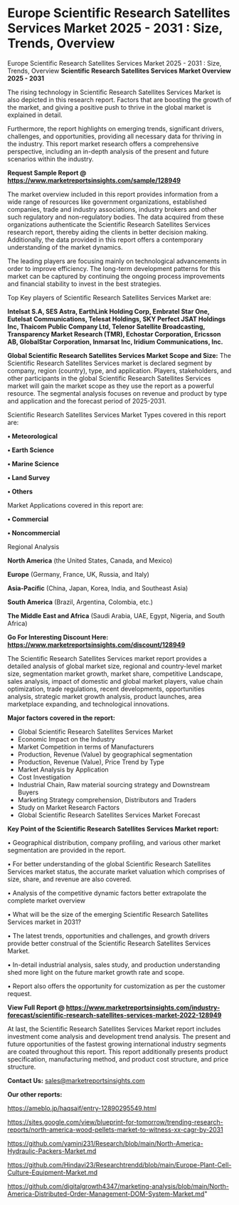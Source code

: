# Europe Scientific Research Satellites Services Market 2025 - 2031 : Size, Trends, Overview
Europe Scientific Research Satellites Services Market 2025 - 2031 : Size, Trends, Overview
<Strong> Scientific Research Satellites Services Market Overview 2025 - 2031</strong>

The rising technology in Scientific Research Satellites Services Market is also depicted in this research report. Factors that are boosting the growth of the market, and giving a positive push to thrive in the global market is explained in detail.

Furthermore, the report highlights on emerging trends, significant drivers, challenges, and opportunities, providing all necessary data for thriving in the industry. This report market research offers a comprehensive perspective, including an in-depth analysis of the present and future scenarios within the industry.

<strong>Request Sample Report @ <a href=https://www.marketreportsinsights.com/sample/128949>https://www.marketreportsinsights.com/sample/128949</a></strong>

The market overview included in this report provides information from a wide range of resources like government organizations, established companies, trade and industry associations, industry brokers and other such regulatory and non-regulatory bodies. The data acquired from these organizations authenticate the Scientific Research Satellites Services research report, thereby aiding the clients in better decision making. Additionally, the data provided in this report offers a contemporary understanding of the market dynamics.

The leading players are focusing mainly on technological advancements in order to improve efficiency. The long-term development patterns for this market can be captured by continuing the ongoing process improvements and financial stability to invest in the best strategies.

Top Key players of Scientific Research Satellites Services Market are:

<strong>Intelsat S.A, SES Astra, EarthLink Holding Corp, Embratel Star One, Eutelsat Communications, Telesat Holdings, SKY Perfect JSAT Holdings Inc, Thaicom Public Company Ltd, Telenor Satellite Broadcasting, Transparency Market Research (TMR), Echostar Corporation, Ericsson AB, GlobalStar Corporation, Inmarsat Inc, Iridium Communications, Inc.</strong>

<strong><b>Global Scientific Research Satellites Services Market Scope and Size:</b></strong>
The Scientific Research Satellites Services market is declared segment by company, region (country), type, and application. Players, stakeholders, and other participants in the global Scientific Research Satellites Services market will gain the market scope as they use the report as a powerful resource. The segmental analysis focuses on revenue and product by type and application and the forecast period of 2025-2031.

Scientific Research Satellites Services Market Types covered in this report are:

<strong>• Meteorological

• Earth Science

• Marine Science

• Land Survey

• Others</strong>

Market Applications covered in this report are:

<strong>• Commercial

• Noncommercial</strong> 

Regional Analysis

<strong>North America</strong> (the United States, Canada, and Mexico)

<strong>Europe</strong> (Germany, France, UK, Russia, and Italy)

<strong>Asia-Pacific</strong> (China, Japan, Korea, India, and Southeast Asia)

<strong>South America</strong> (Brazil, Argentina, Colombia, etc.)

<strong>The Middle East and Africa</strong> (Saudi Arabia, UAE, Egypt, Nigeria, and South Africa)

<strong>Go For Interesting Discount Here: <a href=https://www.marketreportsinsights.com/discount/128949>https://www.marketreportsinsights.com/discount/128949</a></strong>

The Scientific Research Satellites Services market report provides a detailed analysis of global market size, regional and country-level market size, segmentation market growth, market share, competitive Landscape, sales analysis, impact of domestic and global market players, value chain optimization, trade regulations, recent developments, opportunities analysis, strategic market growth analysis, product launches, area marketplace expanding, and technological innovations.

<strong><b>Major factors covered in the report:</b></strong>
<ul>
  <li>Global Scientific Research Satellites Services Market </li>
  <li>Economic Impact on the Industry</li>
  <li>Market Competition in terms of Manufacturers</li>
  <li>Production, Revenue (Value) by geographical segmentation</li>
  <li>Production, Revenue (Value), Price Trend by Type</li>
  <li>Market Analysis by Application</li>
  <li>Cost Investigation</li>
  <li>Industrial Chain, Raw material sourcing strategy and Downstream Buyers</li>
  <li>Marketing Strategy comprehension, Distributors and Traders</li>
  <li>Study on Market Research Factors</li>
  <li>Global Scientific Research Satellites Services Market Forecast</li>
</ul>

<strong><b>Key Point of the Scientific Research Satellites Services Market report:</b></strong>

• Geographical distribution, company profiling, and various other market segmentation are provided in the report.

• For better understanding of the global Scientific Research Satellites Services market status, the accurate market valuation which comprises of size, share, and revenue are also covered.

• Analysis of the competitive dynamic factors better extrapolate the complete market overview

• What will be the size of the emerging Scientific Research Satellites Services market in 2031?

• The latest trends, opportunities and challenges, and growth drivers provide better construal of the Scientific Research Satellites Services Market.

• In-detail industrial analysis, sales study, and production understanding shed more light on the future market growth rate and scope.

• Report also offers the opportunity for customization as per the customer request.

<strong><b>View Full Report @ <a href=https://www.marketreportsinsights.com/industry-forecast/scientific-research-satellites-services-market-2022-128949>https://www.marketreportsinsights.com/industry-forecast/scientific-research-satellites-services-market-2022-128949</a></b></strong>


At last, the Scientific Research Satellites Services Market report includes investment come analysis and development trend analysis. The present and future opportunities of the fastest growing international industry segments are coated throughout this report. This report additionally presents product specification, manufacturing method, and product cost structure, and price structure.

<strong>Contact Us:</strong>
sales@marketreportsinsights.com

<strong>Our other reports:</strong>

<a href=https://ameblo.jp/haqsaif/entry-12890295549.html>https://ameblo.jp/haqsaif/entry-12890295549.html</a>

<a href=https://sites.google.com/view/blueprint-for-tomorrow/trending-research-reports/north-america-wood-pellets-market-to-witness-xx-cagr-by-2031>https://sites.google.com/view/blueprint-for-tomorrow/trending-research-reports/north-america-wood-pellets-market-to-witness-xx-cagr-by-2031</a>

<a href=https://github.com/yamini231/Research/blob/main/North-America-Hydraulic-Packers-Market.md>https://github.com/yamini231/Research/blob/main/North-America-Hydraulic-Packers-Market.md</a>

<a href=https://github.com/Hindavi23/Researchtrendd/blob/main/Europe-Plant-Cell-Culture-Equipment-Market.md>https://github.com/Hindavi23/Researchtrendd/blob/main/Europe-Plant-Cell-Culture-Equipment-Market.md</a>

<a href=https://github.com/digitalgrowth4347/marketing-analysis/blob/main/North-America-Distributed-Order-Management-DOM-System-Market.md>https://github.com/digitalgrowth4347/marketing-analysis/blob/main/North-America-Distributed-Order-Management-DOM-System-Market.md</a>"
